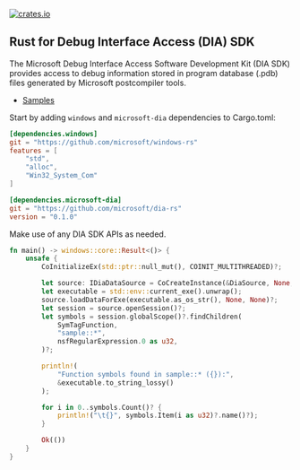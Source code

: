[![crates.io](https://img.shields.io/crates/v/microsoft-dia.svg)](https://crates.io/crates/microsoft-dia)

## Rust for Debug Interface Access (DIA) SDK

The Microsoft Debug Interface Access Software Development Kit (DIA SDK) provides
access to debug information stored in program database (.pdb) files generated by
Microsoft postcompiler tools.

- [Samples](https://github.com/microsoft/windows-samples-rs/)

Start by adding `windows` and `microsoft-dia` dependencies to Cargo.toml:

```toml
[dependencies.windows]
git = "https://github.com/microsoft/windows-rs"
features = [
    "std",
    "alloc",
    "Win32_System_Com"
]

[dependencies.microsoft-dia]
git = "https://github.com/microsoft/dia-rs"
version = "0.1.0"
```

Make use of any DIA SDK APIs as needed.

```rust
fn main() -> windows::core::Result<()> {
    unsafe {
        CoInitializeEx(std::ptr::null_mut(), COINIT_MULTITHREADED)?;

        let source: IDiaDataSource = CoCreateInstance(&DiaSource, None, CLSCTX_INPROC_SERVER)?;
        let executable = std::env::current_exe().unwrap();
        source.loadDataForExe(executable.as_os_str(), None, None)?;
        let session = source.openSession()?;
        let symbols = session.globalScope()?.findChildren(
            SymTagFunction,
            "sample::*",
            nsfRegularExpression.0 as u32,
        )?;

        println!(
            "Function symbols found in sample::* ({}):",
            &executable.to_string_lossy()
        );

        for i in 0..symbols.Count()? {
            println!("\t{}", symbols.Item(i as u32)?.name()?);
        }

        Ok(())
    }
}
```
